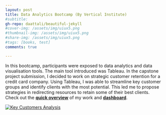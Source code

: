 ```yaml
---
layout: post
title: Data Analytics Bootcamp (By Vertical Institute)
#subtitle: 
gh-repo: daattali/beautiful-jekyll
#cover-img: /assets/img/uiux5.png
#thumbnail-img: /assets/img/uiux5.png
#share-img: /assets/img/uiux5.png
#tags: [books, test]
comments: true

---
```

In this bootcamp, participants were exposed to data analytics and data visualisation tools. The main tool introduced was Tableau. In the capstone project submission, I decided to work on strategic customer retention for a credit card company. Using Tableau, I was able to streamline key customer groups and identify clients with the most potential. This led me to propose strategies in redirecting resources to retain some of their best clients. Check out the [**quick overview**](/VIDA_Capstone_Mavis731C.pdf) of my work and [**dashboard**](https://public.tableau.com/app/profile/mavis5252/viz/shared/KZ6TYTBBB). 

<div class='tableauPlaceholder' id='viz1659456037835' style='position: relative'><noscript><a href='#'><img alt='Key Customers Analysis ' src='https:&#47;&#47;public.tableau.com&#47;static&#47;images&#47;H2&#47;H2KKCQTDP&#47;1_rss.png' style='border: none' /></a></noscript><object class='tableauViz'  style='display:none;'><param name='host_url' value='https%3A%2F%2Fpublic.tableau.com%2F' /> <param name='embed_code_version' value='3' /> <param name='path' value='shared&#47;H2KKCQTDP' /> <param name='toolbar' value='yes' /><param name='static_image' value='https:&#47;&#47;public.tableau.com&#47;static&#47;images&#47;H2&#47;H2KKCQTDP&#47;1.png' /> <param name='animate_transition' value='yes' /><param name='display_static_image' value='yes' /><param name='display_spinner' value='yes' /><param name='display_overlay' value='yes' /><param name='display_count' value='yes' /><param name='language' value='en-US' /></object></div>                <script type='text/javascript'>                    var divElement = document.getElementById('viz1659456037835');                    var vizElement = divElement.getElementsByTagName('object')[0];                    vizElement.style.width='100%';vizElement.style.height=(divElement.offsetWidth*0.75)+'px';                    var scriptElement = document.createElement('script');                    scriptElement.src = 'https://public.tableau.com/javascripts/api/viz_v1.js';                    vizElement.parentNode.insertBefore(scriptElement, vizElement);                </script>

<!--- ## Here is a secondary heading

Here's a useless table:

| Number | Next number | Previous number |
| :------ |:--- | :--- |
| Five | Six | Four |
| Ten | Eleven | Nine |
| Seven | Eight | Six |
| Two | Three | One |


How about a yummy crepe?

![Crepe](https://s3-media3.fl.yelpcdn.com/bphoto/cQ1Yoa75m2yUFFbY2xwuqw/348s.jpg)

It can also be centered!

![Crepe](https://s3-media3.fl.yelpcdn.com/bphoto/cQ1Yoa75m2yUFFbY2xwuqw/348s.jpg){: .mx-auto.d-block :}

Here's a code chunk:

~~~
var foo = function(x) {
  return(x + 5);
}
foo(3)
~~~

And here is the same code with syntax highlighting:

```javascript
var foo = function(x) {
  return(x + 5);
}
foo(3)
```

And here is the same code yet again but with line numbers:

{% highlight javascript linenos %}
var foo = function(x) {
  return(x + 5);
}
foo(3)
{% endhighlight %}

## Boxes
You can add notification, warning and error boxes like this:

### Notification

{: .box-note}
**Note:** This is a notification box.

### Warning

{: .box-warning}
**Warning:** This is a warning box.

### Error

{: .box-error}
**Error:** This is an error box.-->